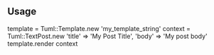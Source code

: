 ## Usage

template = Tuml::Template.new 'my_template_string'
context = Tuml::TextPost.new 'title' => 'My Post Title', 'body' => 'My post body'
template.render context
